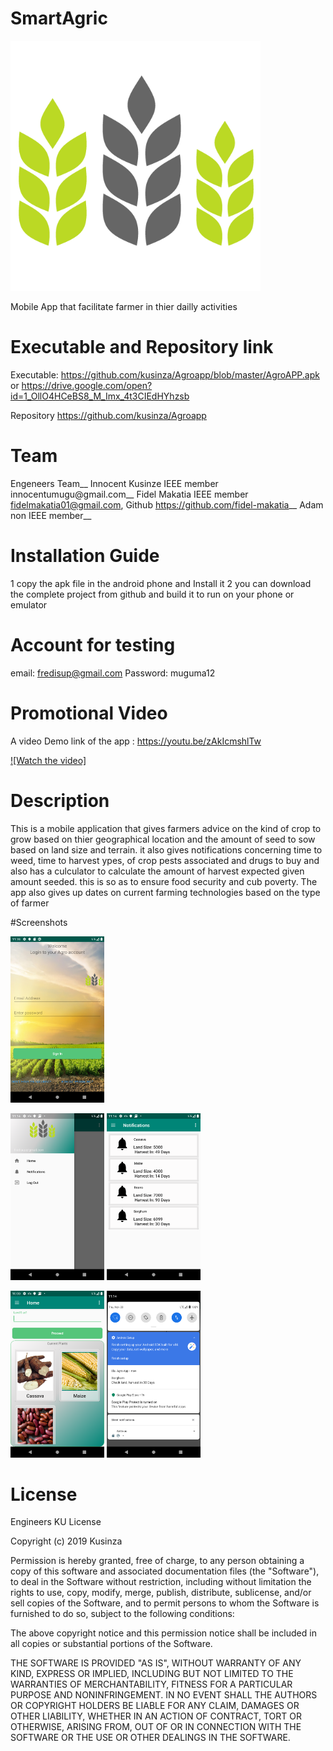 # SmartAgric

   <img src="https://github.com/kusinza/Agroapp/blob/master/agro_icon.jpg" width="400">
   
   
Mobile App that facilitate farmer in thier dailly activities 

# Executable and Repository link

Executable: https://github.com/kusinza/Agroapp/blob/master/AgroAPP.apk  or  https://drive.google.com/open?id=1_OllO4HCeBS8_M_Imx_4t3CIEdHYhzsb

Repository  https://github.com/kusinza/Agroapp

# Team


Engeneers Team__
Innocent Kusinze IEEE member innocentumugu@gmail.com__
Fidel Makatia IEEE member fidelmakatia01@gmail.com, Github https://github.com/fidel-makatia__
Adam non IEEE member__



# Installation Guide

1 copy the apk file in the android phone and Install it 
2 you can download the complete project from github and build it to run on your phone or emulator 

# Account for testing 

email: fredisup@gmail.com
Password: muguma12

# Promotional Video



A video Demo link of the app : https://youtu.be/zAkIcmshlTw

[![Watch the video]](https://youtu.be/zAkIcmshlTw)

# Description

This is a mobile application that gives farmers advice on the kind of crop to grow based on thier geographical location and the amount of seed to sow based on land size and terrain. it also gives notifications concerning time to weed, time to harvest ypes, of crop pests associated and drugs to buy and also has a culculator to calculate the amount of harvest expected given amount seeded. this is so as to ensure food security and cub poverty. The app also gives up dates on current farming technologies based on the type of farmer 

#Screenshots


<img src="https://github.com/kusinza/Agroapp/blob/master/Screenshot_1575013118.png" width="150">

<img src="https://github.com/kusinza/Agroapp/blob/master/Screenshot_1575011663.png" width="150"> <img src="https://github.com/kusinza/Agroapp/blob/master/Screenshot_1575011669.png" width="150">

<img src="https://github.com/kusinza/Agroapp/blob/master/Screenshot_1575007238.png" width="150"> <img src="https://github.com/kusinza/Agroapp/blob/master/Screenshot_1575011695.png" width="150">

# License 


Engineers KU  License

Copyright (c) 2019 Kusinza

Permission is hereby granted, free of charge, to any person obtaining a copy of this software and associated documentation files (the "Software"), to deal in the Software without restriction, including without limitation the rights to use, copy, modify, merge, publish, distribute, sublicense, and/or sell copies of the Software, and to permit persons to whom the Software is furnished to do so, subject to the following conditions:

The above copyright notice and this permission notice shall be included in all copies or substantial portions of the Software.

THE SOFTWARE IS PROVIDED "AS IS", WITHOUT WARRANTY OF ANY KIND, EXPRESS OR IMPLIED, INCLUDING BUT NOT LIMITED TO THE WARRANTIES OF MERCHANTABILITY, FITNESS FOR A PARTICULAR PURPOSE AND NONINFRINGEMENT. IN NO EVENT SHALL THE AUTHORS OR COPYRIGHT HOLDERS BE LIABLE FOR ANY CLAIM, DAMAGES OR OTHER LIABILITY, WHETHER IN AN ACTION OF CONTRACT, TORT OR OTHERWISE, ARISING FROM, OUT OF OR IN CONNECTION WITH THE SOFTWARE OR THE USE OR OTHER DEALINGS IN THE SOFTWARE.


